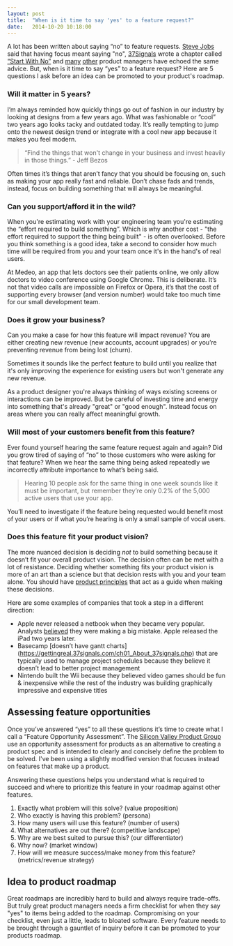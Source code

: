 ```yaml
---
layout: post
title:  "When is it time to say 'yes' to a feature request?"
date:   2014-10-20 10:18:00
---
```


A lot has been written about saying “no” to feature requests. [Steve Jobs](https://www.youtube.com/watch?v=H8eP99neOVs) said that having focus meant saying "no", [37Signals](http://www.37signals.com) wrote a chapter called [“Start With No”](https://gettingreal.37signals.com/ch05_Start_With_No.php) and [many](http://blog.intercom.io/product-strategy-means-saying-no/) [other](https://www.prodpad.com/2014/05/saying-tough-love-product-managers/) product managers have echoed the same advice. But, when is it time to say “yes” to a feature request? Here are 5 questions I ask before an idea can be promoted to your product's roadmap.

### Will it matter in 5 years?

I’m always reminded how quickly things go out of fashion in our industry by looking at designs from a few years ago. What was fashionable or “cool” two years ago looks tacky and outdated today. It’s really tempting to jump onto the newest design trend or integrate with a cool new app because it makes you feel modern.

> “Find the things that won't change in your business and invest heavily in those things.” - Jeff Bezos

Often times it’s things that aren’t fancy that you should be focusing on, such as making your app really fast and reliable. Don’t chase fads and trends, instead, focus on building something that will always be meaningful.

### Can you support/afford it in the wild?

When you're estimating work with your engineering team you're estimating the “effort required to build something”. Which is why another cost - "the effort required to support the thing being built" -  is often overlooked. Before you think something is a good idea, take a second to consider how much time will be required from you and your team once it's in the hand's of real users.

At Medeo, an app that lets doctors see their patients online, we only allow doctors to video conference using Google Chrome. This is deliberate. It’s not that video calls are impossible on Firefox or Opera, it’s that the cost of supporting every browser (and version number) would take too much time for our small development team.

### Does it grow your business?

Can you make a case for how this feature will impact revenue? You are either creating new revenue (new accounts, account upgrades) or you’re preventing revenue from being lost (churn).

Sometimes it sounds like the perfect feature to build until you realize that it's only improving the experience for existing users but won't generate any new revenue.

As a product designer you're always thinking of ways existing screens or interactions can be improved. But be careful of investing time and energy into something that's already "great" or "good enough". Instead focus on areas where you can really affect meaningful growth.

### Will most of your customers benefit from this feature?

Ever found yourself hearing the same feature request again and again? Did you grow tired of saying of “no” to those customers who were asking for that feature? When we hear the same thing being asked repeatedly we incorrectly attribute importance to what’s being said.

> Hearing 10 people ask for the same thing in one week sounds like it must be important, but remember they’re only 0.2% of the 5,000 active users that use your app.

You’ll need to investigate if the feature being requested would benefit most of your users or if what you’re hearing is only a small sample of vocal users.

### Does this feature fit your product vision?

The more nuanced decision is deciding *not* to build something because it doesn’t fit your overall product vision. The decision often can be met with a lot of resistance. Deciding whether something fits your product vision is more of an art than a science but that decision rests with you and your team alone. You should have [product principles](/2014/09/16/product-principles.html) that act as a guide when making these decisions.

Here are some examples of companies that took a step in a different direction:

- Apple never released a netbook when they became very popular. Analysts [believed](http://www.wired.com/2009/01/apple-still-thi/) they were making a big mistake. Apple released the iPad two years later.
- Basecamp [doesn’t have gantt charts] (https://gettingreal.37signals.com/ch01_About_37signals.php) that are typically used to manage project schedules because they believe it doesn’t lead to better project management
- Nintendo built the Wii because they believed video games should be fun & inexpensive while the rest of the industry was building graphically impressive and expensive titles

## Assessing feature opportunities

Once you’ve answered “yes” to all these questions it’s time to create what I call a “Feature Opportunity Assessment”. The [Silicon Valley Product Group](http://www.svproduct.com/) use an opportunity assessment for products as an alternative to creating a product spec and is intended to clearly and concisely define the problem to be solved. I've been using a slightly modified version that focuses instead on features that make up a product.

Answering these questions helps you understand what is required to succeed and where to prioritize this feature in your roadmap against other features.

1. Exactly what problem will this solve? (value proposition)
2. Who exactly is having this problem? (persona)
3. How many users will use this feature? (number of users)
4. What alternatives are out there? (competitive landscape)
5. Why are we best suited to pursue this? (our differentiator)
6. Why now? (market window)
8. How will we measure success/make money from this feature? (metrics/revenue strategy)


## Idea to product roadmap

Great roadmaps are incredibly hard to build and always require trade-offs. But truly great product managers needs a firm checklist for when they say "yes" to items being added to the roadmap. Compromising on your checklist, even just a little, leads to bloated software. Every feature needs to be brought through a gauntlet of inquiry before it can be promoted to your products roadmap.

